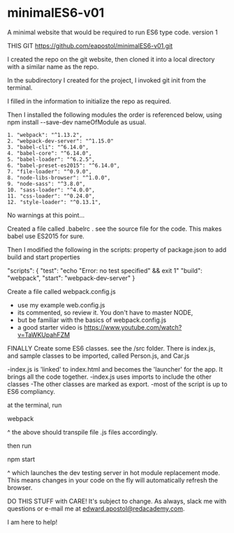 # minimalES6-v01
A minimal website that would be required to run ES6 type code. version 1

THIS GIT
https://github.com/eapostol/minimalES6-v01.git

I created the repo on the git website, then cloned it into a local
directory with a similar name as the repo.

In the subdirectory I created for the project, I invoked git init from 
the terminal.

I filled in the information to initialize the repo as required.

Then I installed the following modules the order is referenced below,
using npm install --save-dev nameOfModule as usual.

    1. "webpack": "^1.13.2",
    2. "webpack-dev-server": "^1.15.0"
    3. "babel-cli": "^6.14.0",
    4. "babel-core": "^6.14.0",
    5. "babel-loader": "^6.2.5",
    6. "babel-preset-es2015": "^6.14.0",
    7. "file-loader": "^0.9.0",
    8. "node-libs-browser": "^1.0.0",
    9. "node-sass": "^3.8.0",
    10. "sass-loader": "^4.0.0",
    11. "css-loader": "^0.24.0",
    12. "style-loader": "^0.13.1",


No warnings at this point... 
 
Created a file called .babelrc . see the source file for the code.
This makes babel use ES2015 for sure.

Then I modified the following in the scripts: property of package.json
to add build and start properties

  "scripts": {
    "test": "echo \"Error: no test specified\" && exit 1"
    "build": "webpack",
    "start": "webpack-dev-server"
  }
  
 Create a file called webpack.config.js 
  * use my example web.config.js 
  * its commented, so review it. You don't have to master NODE,
  * but be familiar with the basics of webpack.config.js
  * a good starter video is https://www.youtube.com/watch?v=TaWKUpahFZM
  
   
   
 FINALLY Create some ES6 classes. see the /src folder.
 There is index.js, and sample classes to be imported, called
 Person.js, and Car.js
 
 -index.js is 'linked' to index.html and becomes the 'launcher' for
 the app. It brings all the code together.
 -index.js uses imports to include the other classes
 -The other classes are marked as export.
 -most of the script is up to ES6 compliancy.
 
 at the terminal, run 

webpack
 
^ the above should transpile file .js files accordingly.

then run

npm start

^ which launches the dev testing server in hot module replacement mode.
This means changes in your code on the fly will automatically refresh
the browser.
 
 
 DO THIS STUFF with CARE! It's subject to change. As always, slack me
 with questions or e-mail me at edward.apostol@redacademy.com.
 
 I am here to help!
 
 
 
 
 
 